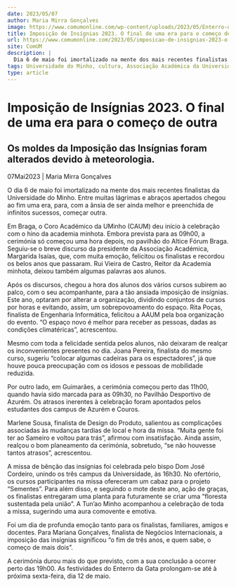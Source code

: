 ```yaml
---
date: 2023/05/07
author: Maria Mirra Gonçalves
image: https://www.comumonline.com/wp-content/uploads/2023/05/Enterro-da-Gata-1500x1000.jpg
title: Imposição de Insígnias 2023. O final de uma era para o começo de outra
url: https://www.comumonline.com/2023/05/imposicao-de-insignias-2023-o-final-de-uma-era-para-o-comeco-de-outra/
site: ComUM
description: |
  Dia 6 de maio foi imortalizado na mente dos mais recentes finalistas da Universidade do Minho. A Imposição de Insígnias finalizou mais uma etapa académica.
tags: Universidade do Minho, cultura, Associação Académica da Universidade do Minho, Imposição de Insígnias, Enterro da Gata 2023, Monumentais Festas do Enterro da Gata
type: article
---
```



# Imposição de Insígnias 2023. O final de uma era para o começo de outra

## Os moldes da Imposição das Insígnias foram alterados devido à meteorologia.

07Mai2023 | Maria Mirra Gonçalves

O dia 6 de maio foi imortalizado na mente dos mais recentes finalistas da Universidade do Minho. Entre muitas lágrimas e abraços apertados chegou ao fim uma era, para, com a ânsia de ser ainda melhor e preenchida de infinitos sucessos, começar outra.

Em Braga, o Coro Académico da UMinho (CAUM) deu início à celebração com o hino da academia minhota. Embora prevista para as 09h00, a cerimónia só começou uma hora depois, no pavilhão do Altice Fórum Braga. Seguiu-se o breve discurso da presidente da Associação Académica, Margarida Isaías, que, com muita emoção, felicitou os finalistas e recordou os belos anos que passaram. Rui Vieira de Castro, Reitor da Academia minhota, deixou também algumas palavras aos alunos.

Após os discursos, chegou a hora dos alunos dos vários cursos subirem ao palco, com o seu acompanhante, para a tão ansiada imposição de insígnias. Este ano, optaram por alterar a organização, dividindo conjuntos de cursos por horas e evitando, assim, um sobrepovoamento do espaço. Rita Poças, finalista de Engenharia Informática, felicitou a AAUM pela boa organização do evento. “O espaço novo é melhor para receber as pessoas, dadas as condições climatéricas”, acrescentou.

Mesmo com toda a felicidade sentida pelos alunos, não deixaram de realçar os inconvenientes presentes no dia. Joana Pereira, finalista do mesmo curso, sugeriu “colocar algumas cadeiras para os espectadores”, já que houve pouca preocupação com os idosos e pessoas de mobilidade reduzida.

Por outro lado, em Guimarães, a cerimónia começou perto das 11h00, quando havia sido marcada para as 09h30, no Pavilhão Desportivo de Azurém. Os atrasos inerentes à celebração foram apontados pelos estudantes dos campus de Azurém e Couros.

Marlene Sousa, finalista de Design do Produto, salientou as complicações associadas às mudanças tardias de local e hora da missa. “Muita gente foi ter ao Sameiro e voltou para trás”, afirmou com insatisfação. Ainda assim, realçou o bom planeamento da cerimónia, sobretudo, “se não houvesse tantos atrasos”, acrescentou.

A missa de bênção das insígnias foi celebrada pelo bispo Dom José Cordeiro, unindo os três campus da Universidade, às 16h30. No ofertório, os cursos participantes na missa ofereceram um cabaz para o projeto “Sementes”.  Para além disso, e seguindo o mote deste ano, ação de graças, os finalistas entregaram uma planta para futuramente se criar uma “floresta sustentada pela união”. A Tun’ao Minho acompanhou a celebração de toda a missa, sugerindo uma aura comovente e emotiva.

Foi um dia de profunda emoção tanto para os finalistas, familiares, amigos e docentes. Para Mariana Gonçalves, finalista de Negócios Internacionais, a imposição das insígnias significou “o fim de três anos, e quem sabe, o começo de mais dois”.

A cerimónia durou mais do que previsto, com a sua conclusão a ocorrer perto das 19h00. As festividades do Enterro da Gata prolongam-se até à próxima sexta-feira, dia 12 de maio.
